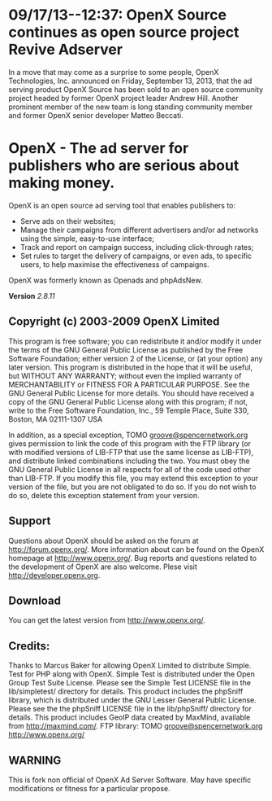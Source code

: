# 09/17/13--12:37: OpenX Source continues as open source project Revive Adserver

In a move that may come as a surprise to some people, OpenX Technologies, Inc. announced on Friday, September 13, 2013, that the ad serving product OpenX Source has been sold to an open source community project headed by former OpenX project leader Andrew Hill. Another prominent member of the new team is long standing  community member and former OpenX senior developer Matteo Beccati.




# OpenX - The ad server for publishers who are serious about making money.

OpenX is an open source ad serving tool that enables publishers to:

* Serve ads on their websites;
* Manage their campaigns from different advertisers and/or ad networks using the simple, easy-to-use interface;
* Track and report on campaign success, including click-through rates;
* Set rules to target the delivery of campaigns, or even ads, to specific users, to help maximise the effectiveness of campaigns.

OpenX was formerly known as Openads and phpAdsNew.




**Version** *2.8.11*

## Copyright (c) 2003-2009 OpenX Limited

This program is free software; you can redistribute it and/or modify it under the terms of the GNU General Public License as published by the Free Software Foundation; either version 2 of the License, or (at your option) any later version.
This program is distributed in the hope that it will be useful, but WITHOUT ANY WARRANTY; without even the implied warranty of MERCHANTABILITY or FITNESS FOR A PARTICULAR PURPOSE.  See the GNU General Public License for more details. You should have received a copy of the GNU General Public License along with this program; if not, write to the Free Software Foundation, Inc., 59 Temple Place, Suite 330, Boston, MA  02111-1307  USA

In addition, as a special exception, TOMO <groove@spencernetwork.org> gives permission to link the code of this program with the FTP library (or with modified versions of LIB-FTP that use the same license as LIB-FTP), and distribute linked combinations including the two.  You must obey  the GNU General Public License in all respects for all of the code used other than LIB-FTP.  If you modify this file, you may extend this exception to your version of the file, but you are not obligated to do so.  If you do not wish to do so, delete this exception statement from your version.

## Support

Questions about OpenX should be asked on the forum at http://forum.openx.org/. More information about can be found on the OpenX homepage at http://www.openx.org/.
Bug reports and questions related to the development of OpenX are also welcome. Plese visit http://developer.openx.org.

## Download

You can get the latest version from http://www.openx.org/.

## Credits:

Thanks to Marcus Baker for allowing OpenX Limited to distribute Simple. Test for PHP along with OpenX. Simple Test is distributed under the Open Group Test Suite License. Please see the Simple Test LICENSE file in the lib/simpletest/ directory for details. This product includes the phpSniff library, which is distributed under the GNU Lesser General Public License. Please see the the phpSniff LICENSE file in the lib/phpSniff/ directory for details.
This product includes GeoIP data created by MaxMind, available from http://maxmind.com/. FTP library: TOMO <groove@spencernetwork.org> http://www.openx.org/

## WARNING
This is fork non official of OpenX Ad Server Software. May have specific modifications or fitness for a particular propose.
